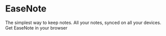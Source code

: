 # EaseNote
The simplest way to keep notes. All your notes, synced on all your devices. Get EaseNote in your browser
